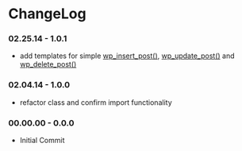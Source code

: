 ChangeLog
====================

### 02.25.14 - 1.0.1
- add templates for simple [wp_insert_post()](https://codex.wordpress.org/Function_Reference/wp_insert_post), [wp_update_post()](https://codex.wordpress.org/Function_Reference/wp_update_post) and [wp_delete_post()](https://codex.wordpress.org/Function_Reference/wp_delete_post)

### 02.04.14 - 1.0.0
- refactor class and confirm import functionality

### 00.00.00 - 0.0.0
- Initial Commit